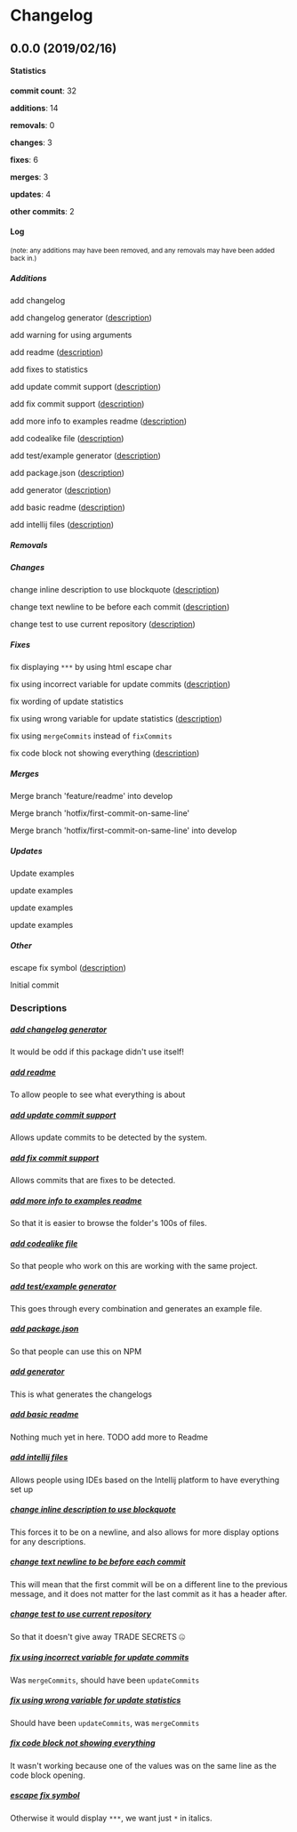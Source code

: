 # Changelog
## 0.0.0 (2019/02/16)
#### Statistics
**commit count**: 32

**additions**: 14

**removals**: 0

**changes**: 3

**fixes**: 6

**merges**: 3

**updates**: 4

**other commits**: 2

#### Log
<small>(note: any additions may have been removed, and any removals may have been added back in.)</small>
##### Additions

 add changelog

 add changelog generator ([description](#add-changelog-generator-14))

 add warning for using arguments

 add readme ([description](#add-readme-14))

 add fixes to statistics

 add update commit support ([description](#add-update-commit-support-14))

 add fix commit support ([description](#add-fix-commit-support-14))

 add more info to examples readme ([description](#add-more-info-to-examples-readme-14))

 add codealike file ([description](#add-codealike-file-14))

 add test/example generator ([description](#add-testexample-generator-14))

 add package.json ([description](#add-packagejson-14))

 add generator ([description](#add-generator-14))

 add basic readme ([description](#add-basic-readme-14))

 add intellij files ([description](#add-intellij-files-14))
##### Removals

##### Changes

 change inline description to use blockquote ([description](#change-inline-description-to-use-blockquote-14))

 change text newline to be before each commit ([description](#change-text-newline-to-be-before-each-commit-14))

 change test to use current repository ([description](#change-test-to-use-current-repository-14))
##### Fixes

 fix displaying `***` by using html escape char

 fix using incorrect variable for update commits ([description](#fix-using-incorrect-variable-for-update-commits-14))

 fix wording of update statistics

 fix using wrong variable for update statistics ([description](#fix-using-wrong-variable-for-update-statistics-14))

 fix using `mergeCommits` instead of `fixCommits`

 fix code block not showing everything ([description](#fix-code-block-not-showing-everything-14))
##### Merges

 Merge branch 'feature/readme' into develop

 Merge branch 'hotfix/first-commit-on-same-line'

 Merge branch 'hotfix/first-commit-on-same-line' into develop
##### Updates

 Update examples

 update examples

 update examples

 update examples
##### Other

 escape fix symbol ([description](#escape-fix-symbol-14))

 Initial commit
### Descriptions
##### [add changelog generator](commit/c17b8bba3ca52bcae219be4302d703401d3730c4?refName=refs/heads/master)
It would be odd if this package didn't use itself!                    
##### [add readme](commit/f64c16e3cd10f7ef672d07e987b174fdff2cc824?refName=refs/heads/master)
To allow people to see what everything is about
##### [add update commit support](commit/2a422db99561210e0d43ff19071dd35b68bc68bd?refName=refs/heads/master)
Allows update commits to be detected by the system.
##### [add fix commit support](commit/223c6ecdec0cde19c0ec88e83b29aed6904d2e08?refName=refs/heads/master)
Allows commits that are fixes to be detected.
##### [add more info to examples readme](commit/31b2131866556049ae926d4abaf2b492a1e2af28?refName=refs/heads/master)
So that it is easier to browse the folder's 100s of files.
##### [add codealike file](commit/eeb75f31aa45a630b30aff066ffe2f2d81ab4b0a?refName=refs/heads/master)
So that people who work on this are working with the same project.
##### [add test/example generator](commit/537ce93e1967e25c3a988f4ce92ec886e7d316eb?refName=refs/heads/master)
This goes through every combination and generates an example file.
##### [add package.json](commit/71e1d2830a151f4c95a9f5533c6bdc10fa28069e?refName=refs/heads/master)
So that people can use this on NPM
##### [add generator](commit/c98dca5eac6d4f749be01bb619264628f470901d?refName=refs/heads/master)
This is what generates the changelogs
##### [add basic readme](commit/f79ea73cdc47fd8cbca8d9013bbc3942c4119f12?refName=refs/heads/master)
Nothing much yet in here. TODO add more to Readme
##### [add intellij files](commit/03a42bd4d1609bf91474560347b54bfec824983b?refName=refs/heads/master)
Allows people using IDEs based on the Intellij platform to have everything set up
##### [change inline description to use blockquote](commit/bf070051bdd9fda2101652b5d557c0b748822d02?refName=refs/heads/master)
This forces it to be on a newline, and also allows for more display options for any descriptions.
##### [change text newline to be before each commit](commit/8b8ab47fc4193261506d9fd2e2c9f0f4dfa72f12?refName=refs/heads/master)
This will mean that the first commit will be on a different line to the previous message, and it does not matter for the last commit as it has a header after.
##### [change test to use current repository](commit/3f11829000fba42a4476ca59563ee0460689c958?refName=refs/heads/master)
So that it doesn't give away TRADE SECRETS 🤐
##### [fix using incorrect variable for update commits](commit/e2893c627fd66e2ede2eac395812e95162ae0d15?refName=refs/heads/master)
Was `mergeCommits`, should have been `updateCommits`
##### [fix using wrong variable for update statistics](commit/a05e767311e7147fa2647d3e848fc880ea733582?refName=refs/heads/master)
Should have been `updateCommits`, was `mergeCommits`
##### [fix code block not showing everything](commit/0db931663b07b7866c00ba3d7be7c349891cdc78?refName=refs/heads/master)
It wasn't working because one of the values was on the same line as the code block opening.
##### [escape fix symbol](commit/5af6e59e002a29ae7bc48cb326e8b5c1d083f67d?refName=refs/heads/master)
Otherwise it would display `***`, we want just `*` in italics.
